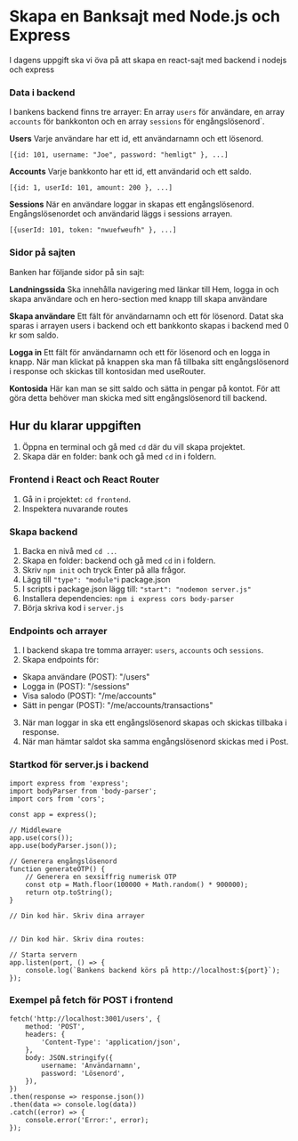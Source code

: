 # Skapa en Banksajt med Node.js och Express

I dagens uppgift ska vi öva på att skapa en react-sajt med backend i nodejs och express

### Data i backend

I bankens backend finns tre arrayer: En array `users` för användare, en array `accounts` för bankkonton och en array `sessions` för engångslösenord`.

**Users**
Varje användare har ett id, ett användarnamn och ett lösenord.

```
[{id: 101, username: "Joe", password: "hemligt" }, ...]
```

**Accounts**
Varje bankkonto har ett id, ett användarid och ett saldo.

```
[{id: 1, userId: 101, amount: 200 }, ...]
```

**Sessions**
När en användare loggar in skapas ett engångslösenord. Engångslösenordet och användarid läggs i sessions arrayen.

```
[{userId: 101, token: "nwuefweufh" }, ...]
```

### Sidor på sajten

Banken har följande sidor på sin sajt:

**Landningssida**
Ska innehålla navigering med länkar till Hem, logga in och skapa användare och en hero-section med knapp till skapa användare

**Skapa användare**
Ett fält för användarnamn och ett för lösenord. Datat ska sparas i arrayen users i backend och ett bankkonto skapas i backend med 0 kr som saldo.

**Logga in**
Ett fält för användarnamn och ett för lösenord och en logga in knapp. När man klickat på knappen ska man få tillbaka sitt engångslösenord i response och skickas till kontosidan med useRouter.

**Kontosida**
Här kan man se sitt saldo och sätta in pengar på kontot. För att göra detta behöver man skicka med sitt engångslösenord till backend.

## Hur du klarar uppgiften

1. Öppna en terminal och gå med `cd` där du vill skapa projektet.
2. Skapa där en folder: bank och gå med `cd` in i foldern.

### Frontend i React och React Router

1. Gå in i projektet: `cd frontend`.
2. Inspektera nuvarande routes


### Skapa backend

1. Backa en nivå med `cd ..`.
1. Skapa en folder: backend och gå med `cd` in i foldern.
1. Skriv `npm init` och tryck Enter på alla frågor.
1. Lägg till `"type": "module"`i package.json
1. I scripts i package.json lägg till: `"start": "nodemon server.js"`
1. Installera dependencies: `npm i express cors body-parser`
1. Börja skriva kod i `server.js`

### Endpoints och arrayer

1. I backend skapa tre tomma arrayer: `users`, `accounts` och `sessions`.
2. Skapa endpoints för:

- Skapa användare (POST): "/users"
- Logga in (POST): "/sessions"
- Visa salodo (POST): "/me/accounts"
- Sätt in pengar (POST): "/me/accounts/transactions"

3. När man loggar in ska ett engångslösenord skapas och skickas tillbaka i response.
4. När man hämtar saldot ska samma engångslösenord skickas med i Post.

### Startkod för server.js i backend

```
import express from 'express';
import bodyParser from 'body-parser';
import cors from 'cors';

const app = express();

// Middleware
app.use(cors());
app.use(bodyParser.json());

// Generera engångslösenord
function generateOTP() {
    // Generera en sexsiffrig numerisk OTP
    const otp = Math.floor(100000 + Math.random() * 900000);
    return otp.toString();
}

// Din kod här. Skriv dina arrayer


// Din kod här. Skriv dina routes:

// Starta servern
app.listen(port, () => {
    console.log(`Bankens backend körs på http://localhost:${port}`);
});

```

### Exempel på fetch för POST i frontend

```
fetch('http://localhost:3001/users', {
    method: 'POST',
    headers: {
        'Content-Type': 'application/json',
    },
    body: JSON.stringify({
        username: 'Användarnamn',
        password: 'Lösenord',
    }),
})
.then(response => response.json())
.then(data => console.log(data))
.catch((error) => {
    console.error('Error:', error);
});

```
